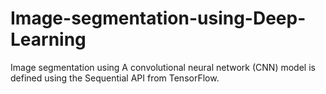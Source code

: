 # Image-segmentation-using-Deep-Learning
Image segmentation using A convolutional neural network (CNN) model is defined using the Sequential API from TensorFlow.
